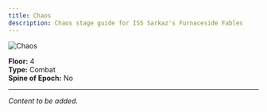 ```yaml
---
title: Chaos
description: Chaos stage guide for IS5 Sarkaz's Furnaceside Fables
---
```


<img src="/stages/chaos.png" alt="Chaos" />

**Floor:** 4  
**Type:** Combat  
**Spine of Epoch:** No  

---

*Content to be added.*
